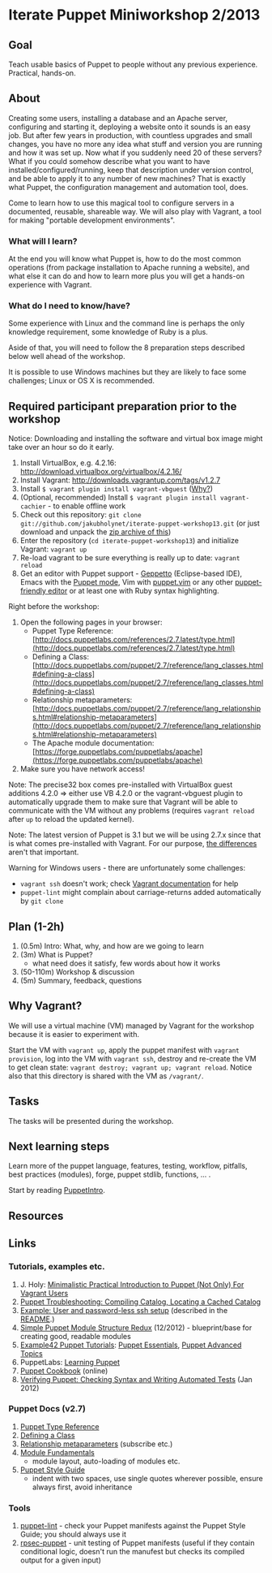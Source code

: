 Iterate Puppet Miniworkshop 2/2013
==================================

Goal
-----

Teach usable basics of Puppet to people without any previous
experience. Practical, hands-on.

About
-----
Creating some users, installing a database and an Apache server, configuring and starting it, deploying a website onto it sounds is an easy job. But after few years in production, with countless upgrades and small changes, you have no more any idea what stuff and version you are running and how it was set up. Now what if you suddenly need 20 of these servers?
What if you could somehow describe what you want to have installed/configured/running, keep that description under version control, and be able to apply it to any number of new machines? That is exactly what Puppet, the configuration management and automation tool, does.

Come to learn how to use this magical tool to configure servers in a documented, reusable, shareable way. We will also play with Vagrant, a tool for making "portable development environments".

### What will I learn?
At the end you will know what Puppet is, how to do the most common operations (from package installation to Apache running a website), and what else it can do and how to learn more plus you will get a hands-on experience with Vagrant.

### What do I need to know/have?
Some experience with Linux and the command line is perhaps the only
knowledge requirement, some knowledge of Ruby is a plus.

Aside of that, you will need to follow the 8 preparation steps described
below well ahead of the workshop.

It is possible to use Windows machines but they are likely to face some
challenges; Linux or OS X is recommended.

Required participant preparation prior to the workshop
------------------------------------------------------

Notice: Downloading and installing the software and virtual box image
might take over an hour so do it early.


1. Install VirtualBox, e.g. 4.2.16: http://download.virtualbox.org/virtualbox/4.2.16/
2. Install Vagrant: http://downloads.vagrantup.com/tags/v1.2.7
3. Install `$ vagrant plugin install vagrant-vbguest` ([Why?](http://theholyjava.wordpress.com/wiki/tools/vagrant-notes/#tip_install_vagrant-vbguest))
4. (Optional, recommended) Install `$ vagrant plugin install vagrant-cachier` - to enable offline work 
5. Check out this repository: `git clone git://github.com/jakubholynet/iterate-puppet-workshop13.git`
 (or just download and unpack the [zip archive of this](https://github.com/jakubholynet/iterate-puppet-workshop13/archive/master.zip))
6. Enter the repository (`cd iterate-puppet-workshop13`) and
initialize Vagrant: `vagrant up`
7. Re-load vagrant to be sure everything is really up to date: `vagrant
reload`
8. Get an editor with Puppet support - [Geppetto][1] (Eclipse-based IDE), Emacs with the
[Puppet mode](https://github.com/puppetlabs/puppet-syntax-emacs/blob/master/puppet-mode.el),
Vim with
[puppet.vim](http://downloads.puppetlabs.com/puppet/puppet.vim) or any
other
[puppet-friendly editor](http://projects.puppetlabs.com/projects/1/wiki/Editor_Tips)
or at least one with Ruby syntax highlighting.

[1]: http://cloudsmith.github.io/geppetto/

Right before the workshop:

1. Open the following pages in your browser:
   * Puppet Type Reference:
   [http://docs.puppetlabs.com/references/2.7.latest/type.html](http://docs.puppetlabs.com/references/2.7.latest/type.html)
   * Defining a Class:
   [http://docs.puppetlabs.com/puppet/2.7/reference/lang_classes.html#defining-a-class](http://docs.puppetlabs.com/puppet/2.7/reference/lang_classes.html#defining-a-class)
   * Relationship metaparameters:
[http://docs.puppetlabs.com/puppet/2.7/reference/lang_relationships.html#relationship-metaparameters](http://docs.puppetlabs.com/puppet/2.7/reference/lang_relationships.html#relationship-metaparameters)
   * The Apache module documentation: [https://forge.puppetlabs.com/puppetlabs/apache](https://forge.puppetlabs.com/puppetlabs/apache)
2. Make sure you have network access!

Note: The precise32 box comes pre-installed with VirtualBox guest additions
4.2.0 => either use VB 4.2.0 or the vagrant-vbguest plugin to
automatically upgrade them to make sure that Vagrant will be able to communicate with the VM
without any problems (requires `vagrant reload` after `up` to
reload the updated kernel).

Note: The latest version of Puppet is 3.1 but we will be using 2.7.x
since that is what comes pre-installed with Vagrant. For our purpose,
[the differences](http://docs.puppetlabs.com/puppet/3/reference/release_notes.html)
aren't that important.

Warning for Windows users - there are unfortunately some challenges:
* `vagrant ssh` doesn't work; check [Vagrant documentation](http://docs-v1.vagrantup.com/v1/docs/getting-started/ssh.html) for help
* `puppet-lint` might complain about carriage-returns added automatically by `git clone`


Plan (1-2h)
---------

1. (0.5m) Intro: What, why, and how are we going to learn
2. (3m) What is Puppet?
    * what need does it satisfy, few words about how it works
3. (50-110m) Workshop & discussion
4. (5m) Summary, feedback, questions

Why Vagrant?
------------

We will use a virtual machine (VM) managed by Vagrant for the workshop
because it is easier to experiment with.

Start the VM with `vagrant up`, apply the puppet manifest with
`vagrant provision`, log into the VM with `vagrant ssh`, destroy and
re-create the VM to get clean state: `vagrant destroy; vagrant up;
vagrant reload`. Notice also that this directory is shared with the VM
as `/vagrant/`.

Tasks
-----

The tasks will be presented during the workshop.

Next learning steps
-------------------

Learn more of the puppet language, features, testing, workflow, pitfalls, best practices
(modules), forge, puppet stdlib, functions, ... .

Start by reading [PuppetIntro][PuppetIntro].

Resources
---------

[R1]: http://docs.puppetlabs.com/references/2.7.latest/type.html "Puppet Type Reference"

Links
-----

### Tutorials, examples etc.

1. J. Holy: [Minimalistic Practical Introduction to Puppet (Not Only) For Vagrant Users][PuppetIntro]
2. [Puppet Troubleshooting: Compiling Catalog, Locating a Cached Catalog](http://theholyjava.wordpress.com/2012/10/17/puppet-where-to-find-the-cached-catalog-on-client/)
3. [Example: User and password-less ssh setup](https://github.com/iterate/codecamp2012/blob/puppet/manifests/my-user.pp)
(described in the
[README](https://github.com/iterate/codecamp2012/blob/puppet/README.md).)
4. [Simple Puppet Module Structure Redux](http://www.devco.net/archives/2012/12/13/simple-puppet-module-structure-redux.php)
(12/2012) - blueprint/base for creating good, readable modules
5. [Example42 Puppet Tutorials](http://www.example42.com/?q=Example42PuppetTutorials):
[Puppet Essentials](http://example42.com/tutorials/build/deck/essentials/),
[Puppet Advanced Topics](http://example42.com/tutorials/build/deck/advanced/)
6. PuppetLabs: [Learning Puppet](http://docs.puppetlabs.com/learning/)
7. [Puppet Cookbook](http://www.puppetcookbook.com/) (online)
8. [Verifying Puppet: Checking Syntax and Writing Automated Tests](https://puppetlabs.com/blog/verifying-puppet-checking-syntax-and-writing-automated-tests/)
(Jan 2012)

### Puppet Docs (v2.7)
1. [Puppet Type Reference](http://docs.puppetlabs.com/references/2.7.latest/type.html)
2. [Defining a Class](http://docs.puppetlabs.com/puppet/2.7/reference/lang_classes.html#defining-a-class)
3. [Relationship metaparameters](http://docs.puppetlabs.com/puppet/2.7/reference/lang_relationships.html#relationship-metaparameters)
(subscribe etc.)
4. [Module Fundamentals](http://docs.puppetlabs.com/puppet/2.7/reference/modules_fundamentals.html)
    - module layout, auto-loading of modules etc.
5. [Puppet Style Guide](http://docs.puppetlabs.com/guides/style_guide.html)
    - indent with two spaces, use single quotes wherever possible, ensure
always first, avoid inheritance

### Tools
1. [puppet-lint](http://puppet-lint.com/) - check your
Puppet manifests against the Puppet Style Guide; you should always use it
2. [rpsec-puppet](http://rspec-puppet.com/) - unit testing of Puppet
manifests (useful if they contain conditional logic, doesn't run the
manufest but checks its compiled output for a given input)


[PuppetIntro]:
http://theholyjava.wordpress.com/2012/08/13/minimalistic-practical-introduction-to-puppet-for-vagrant-users/ "Minimalistic Practical Introduction to Puppet (Not Only) For Vagrant Users"
